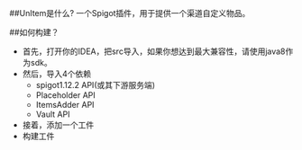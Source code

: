 ##UnItem是什么?
一个Spigot插件，用于提供一个渠道自定义物品。

##如何构建？
 * 首先，打开你的IDEA，把src导入，如果你想达到最大兼容性，请使用java8作为sdk。
 * 然后，导入4个依赖
   * spigot1.12.2 API(或其下游服务端)
   * Placeholder API
   * ItemsAdder API
   * Vault API
 * 接着，添加一个工件
 * 构建工件
